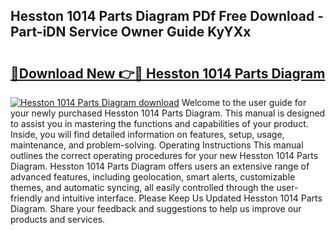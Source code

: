 ## Hesston 1014 Parts Diagram PDf Free Download - Part-iDN Service Owner Guide KyYXx

# <h2><a href="http://dflr1qo.blite.top/?on=Hesston+1014+Parts+Diagram">🔗Download New 👉🔴 Hesston 1014 Parts Diagram</a></h2>

[![Hesston 1014 Parts Diagram download](https://i.imgur.com/lujVjoI.png)](http://dflr1qo.blite.top/?on=Hesston+1014+Parts+Diagram)
Welcome to the user guide for your newly purchased Hesston 1014 Parts Diagram. This manual is designed to assist you in mastering the functions and capabilities of your product. Inside, you will find detailed information on features, setup, usage, maintenance, and problem-solving. Operating Instructions This manual outlines the correct operating procedures for your new Hesston 1014 Parts Diagram. Hesston 1014 Parts Diagram offers users an extensive range of advanced features, including geolocation, smart alerts, customizable themes, and automatic syncing, all easily controlled through the user-friendly and intuitive interface. Please Keep Us Updated Hesston 1014 Parts Diagram. Share your feedback and suggestions to help us improve our products and services.
